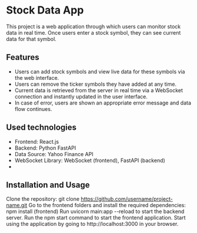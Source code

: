 # Stock Data App
This project is a web application through which users can monitor stock data in real time. Once users enter a stock symbol, they can see current data for that symbol.

## Features
* Users can add stock symbols and view live data for these symbols via the web interface.
* Users can remove the ticker symbols they have added at any time.
* Current data is retrieved from the server in real time via a WebSocket connection and instantly updated in the user interface.
* In case of error, users are shown an appropriate error message and data flow continues.
  
## Used technologies
* Frontend: React.js
* Backend: Python FastAPI
* Data Source: Yahoo Finance API
* WebSocket Library: WebSocket (frontend), FastAPI (backend)
* 
## Installation and Usage
Clone the repository: git clone https://github.com/username/project-name.git
Go to the frontend folders and install the required dependencies: npm install (frontend) 
Run uvicorn main:app --reload to start the backend server.
Run the npm start command to start the frontend application.
Start using the application by going to http://localhost:3000 in your browser.
